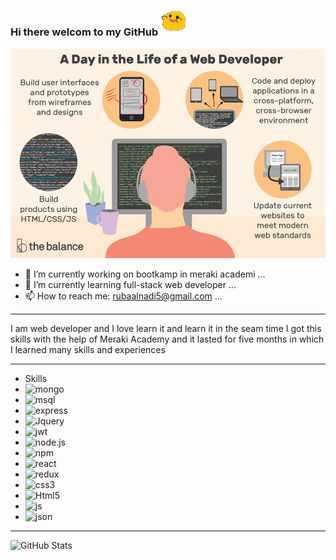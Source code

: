 ### Hi there welcom to my GitHub <img src="img/img/walk.gif" alt="walk" width="40" >
![](img/web1.jpg)
<!-- <img src="img/web1.jpg" > -->
<!--
**Rubaalnadi/Rubaalnadi** is a ✨ _special_ ✨ repository because its `README.md` (this file) appears on your GitHub profile.

Here are some ideas to get you started:
- 😄 Pronouns: ...
- ⚡ Fun fact: ...
-->
- 🔭 I’m currently working on bootkamp in meraki academi ...
- 🌱 I’m currently learning full-stack web developer ...
- 📫 How to reach me: rubaalnadi5@gmail.com ...
- --------------------------------------------------------------------------------------------------------------------------------
I am web developer and I love learn it and learn it in the seam time 
I got this skills with the help of Meraki Academy and it lasted for five months in which I learned many skills and experiences
- --------------------------------------------------------------------------------------------------------------------------------
- Skills
-  <img src="https://img.shields.io/badge/MongoDB-4EA94B?style=for-the-badge&logo=mongodb&logoColor=white" alt="mongo" >
-  <img src="https://img.shields.io/badge/MySQL-005C84?style=for-the-badge&logo=mysql&logoColor=white" alt="msql" >
-  <img src="https://img.shields.io/badge/Express.js-000000?style=for-the-badge&logo=express&logoColor=white" alt="express" >
-  <img src="https://img.shields.io/badge/jQuery-0769AD?style=for-the-badge&logo=jquery&logoColor=white" alt="Jquery" >
-  <img src="https://img.shields.io/badge/JWT-000000?style=for-the-badge&logo=JSON%20web%20tokens&logoColor=white" alt="jwt" >
-  <img src="https://img.shields.io/badge/Node.js-339933?style=for-the-badge&logo=nodedotjs&logoColor=whit" alt="node.js" >
-  <img src="https://img.shields.io/badge/npm-CB3837?style=for-the-badge&logo=npm&logoColor=white" alt="npm" >
-  <img src="https://img.shields.io/badge/React-20232A?style=for-the-badge&logo=react&logoColor=61DAFB" alt="react" >
-  <img src="https://img.shields.io/badge/Redux-593D88?style=for-the-badge&logo=redux&logoColor=white" alt="redux" >
-  <img src="https://img.shields.io/badge/CSS3-1572B6?style=for-the-badge&logo=css3&logoColor=white" alt="css3" >
-  <img src="https://img.shields.io/badge/HTML5-E34F26?style=for-the-badge&logo=html5&logoColor=white" alt="Html5" >
-  <img src="https://img.shields.io/badge/JavaScript-323330?style=for-the-badge&logo=javascript&logoColor=F7DF1E" alt="js" >
-  <img src="https://img.shields.io/badge/json-5E5C5C?style=for-the-badge&logo=json&logoColor=white" alt="json" > 
-  - --------------------------------------------------------------------------------------------------------------------------------

![GitHub Stats](https://github-readme-stats.vercel.app/api?username=Rubaalnadi&theme=radical)
<!-- ![Top Langs](https://github-readme-stats.vercel.app/api/top-langs/?username=Rubaalnadi&theme=radical) -->

